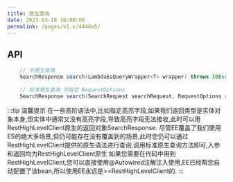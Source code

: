 ```yaml
---
title: 原生查询
date: 2023-03-18 10:00:00
permalink: /pages/v1.x/4446a5/
---
```


## API
```java
	// 半原生查询
    SearchResponse search(LambdaEsQueryWrapper<T> wrapper) throws IOException;
	
	// 标准原生查询 可指定 RequestOptions
    SearchResponse search(SearchRequest searchRequest, RequestOptions requestOptions) throws IOException;
```

:::tip 温馨提示
在一些高阶语法中,比如指定高亮字段,如果我们返回类型是实体对象本身,但实体中通常又没有高亮字段,导致高亮字段无法接收,此时可以用RestHighLevelClient原生的返回对象SearchResponse. 尽管EE覆盖了我们使用ES的绝大多场景,但仍可能存在没有覆盖到的场景,此时您仍可以通过RestHighLevelClient提供的原生语法进行查询,调用标准原生查询方法即可,入参和返回均为RestHighLevelClient原生
如果您需要在代码中用到RestHighLevelClient,您可以直接使用@Autowired注解注入使用,EE已经帮您自动配置了该bean,所以使用EE永远是>=RestHighLevelClient的.
:::



